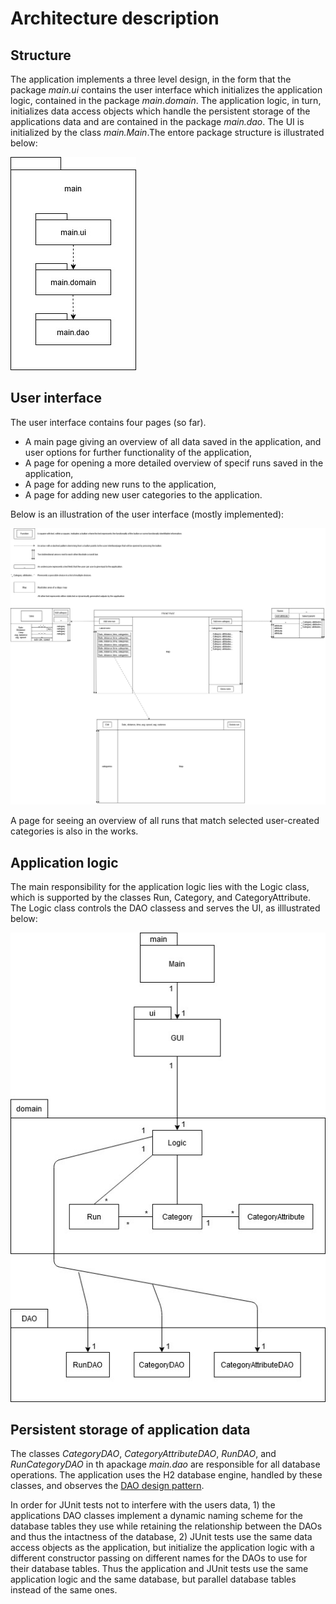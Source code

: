 # Architecture description

## Structure

The application implements a three level design, in the form that the package _main.ui_ contains the user interface which initializes the application logic, contained in the package _main.domain_. The application logic, in turn, initializes data access objects which handle the persistent storage of the applications data and are contained in the package _main.dao_. The UI is initialized by the class _main.Main_.The entore package structure is illustrated below:

<img src="https://github.com/jrhel/ot-harjoitustyo2020/blob/master/documentation/pictures/package%20structure.jpg">

## User interface

The user interface contains four pages (so far).
- A main page giving an overview of all data saved in the application, and user options for further functionality of the application,
- A page for opening a more detailed overview of specif runs saved in the application,
- A page for adding new runs to the application,
- A page for adding new user categories to the application.

Below is an illustration of the user interface (mostly implemented):

<img src="https://github.com/jrhel/ot-harjoitustyo2020/blob/master/documentation/pictures/draft_UI.jpg">

A page for seeing an overview of all runs that match selected user-created categories is also in the works.

## Application logic

The main responsibility for the application logic lies with the Logic class, which is supported by the classes Run, Category, and CategoryAttribute. The Logic class controls the DAO classess and serves the UI, as illlustrated below:

<img src="https://github.com/jrhel/ot-harjoitustyo2020/blob/master/documentation/pictures/package-class%20diagram.jpg">

## Persistent storage of application data

The classes _CategoryDAO_, _CategoryAttributeDAO_, _RunDAO_, and _RunCategoryDAO_ in th apackage _main.dao_ are responsible for all database operations.
The application uses the H2 database engine, handled by these classes, and observes the [DAO design pattern](https://en.wikipedia.org/wiki/Data_access_object).

In order for JUnit tests not to interfere with the users data, 1) the applications DAO classes implement a dynamic naming scheme for the database tables they use while retaining the relationship between the DAOs and thus the intactness of the database, 2) JUnit tests use the same data access objects as the application, but initialize the application logic with a different constructor passing on different names for the DAOs to use for their database tables.
Thus the application and JUnit tests use the same application logic and the same database, but parallel database tables instead of the same ones.
